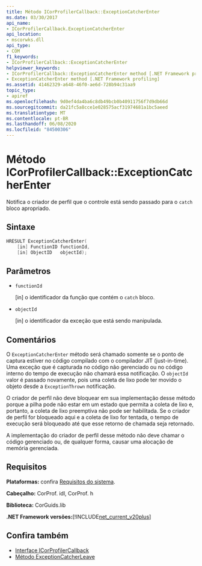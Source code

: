 ```yaml
---
title: Método ICorProfilerCallback::ExceptionCatcherEnter
ms.date: 03/30/2017
api_name:
- ICorProfilerCallback.ExceptionCatcherEnter
api_location:
- mscorwks.dll
api_type:
- COM
f1_keywords:
- ICorProfilerCallback::ExceptionCatcherEnter
helpviewer_keywords:
- ICorProfilerCallback::ExceptionCatcherEnter method [.NET Framework profiling]
- ExceptionCatcherEnter method [.NET Framework profiling]
ms.assetid: 41462329-a648-46f0-ae6d-728b94c31aa9
topic_type:
- apiref
ms.openlocfilehash: 9d0ef4da4ba6c8db49bcb0b40911756f7d9db66d
ms.sourcegitcommit: da21fc5a8cce1e028575acf31974681a1bc5aeed
ms.translationtype: MT
ms.contentlocale: pt-BR
ms.lasthandoff: 06/08/2020
ms.locfileid: "84500306"
---
```

# <a name="icorprofilercallbackexceptioncatcherenter-method"></a>Método ICorProfilerCallback::ExceptionCatcherEnter
Notifica o criador de perfil que o controle está sendo passado para o `catch` bloco apropriado.  
  
## <a name="syntax"></a>Sintaxe  
  
```cpp  
HRESULT ExceptionCatcherEnter(  
    [in] FunctionID functionId,  
    [in] ObjectID   objectId);  
```  
  
## <a name="parameters"></a>Parâmetros

- `functionId`

  \[in] o identificador da função que contém o `catch` bloco.
  
- `objectId`

  \[in] o identificador da exceção que está sendo manipulada.

## <a name="remarks"></a>Comentários  
 O `ExceptionCatcherEnter` método será chamado somente se o ponto de captura estiver no código compilado com o compilador JIT (just-in-time). Uma exceção que é capturada no código não gerenciado ou no código interno do tempo de execução não chamará essa notificação. O `objectId` valor é passado novamente, pois uma coleta de lixo pode ter movido o objeto desde a `ExceptionThrown` notificação.  
  
 O criador de perfil não deve bloquear em sua implementação desse método porque a pilha pode não estar em um estado que permita a coleta de lixo e, portanto, a coleta de lixo preemptiva não pode ser habilitada. Se o criador de perfil for bloqueado aqui e a coleta de lixo for tentada, o tempo de execução será bloqueado até que esse retorno de chamada seja retornado.  
  
 A implementação do criador de perfil desse método não deve chamar o código gerenciado ou, de qualquer forma, causar uma alocação de memória gerenciada.  
  
## <a name="requirements"></a>Requisitos  
 **Plataformas:** confira [Requisitos do sistema](../../get-started/system-requirements.md).  
  
 **Cabeçalho:** CorProf. idl, CorProf. h  
  
 **Biblioteca:** CorGuids.lib  
  
 **.NET Framework versões:**[!INCLUDE[net_current_v20plus](../../../../includes/net-current-v20plus-md.md)]  
  
## <a name="see-also"></a>Confira também

- [Interface ICorProfilerCallback](icorprofilercallback-interface.md)
- [Método ExceptionCatcherLeave](icorprofilercallback-exceptioncatcherleave-method.md)

